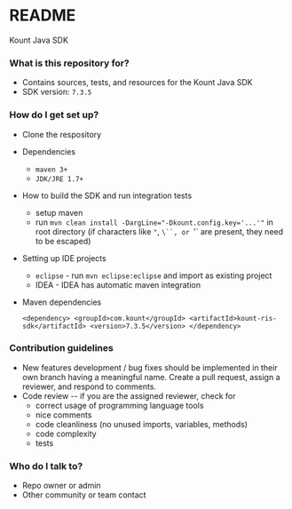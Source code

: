 # README #

Kount Java SDK

### What is this repository for? ###

* Contains sources, tests, and resources for the Kount Java SDK
* SDK version: `7.3.5`

### How do I get set up? ###

* Clone the respository
* Dependencies
    * `maven 3+`
    * `JDK/JRE 1.7+`
* How to build the SDK and run integration tests
    * setup maven
    * run `mvn clean install -DargLine="-Dkount.config.key='...'"` in root directory (if characters like `"`, `\``, or `'` are present, they need to be escaped)
* Setting up IDE projects
    * `eclipse` - run `mvn eclipse:eclipse` and import as existing project
    * IDEA - IDEA has automatic maven integration
    
* Maven dependencies

    `<dependency>
        <groupId>com.kount</groupId>
        <artifactId>kount-ris-sdk</artifactId>
        <version>7.3.5</version>
    </dependency>`

### Contribution guidelines ###

* New features development / bug fixes should be implemented in their own branch having a meaningful name. Create a pull request, assign a reviewer, and respond to comments.
* Code review -- if you are the assigned reviewer, check for
    * correct usage of programming language tools
    * nice comments
    * code cleanliness (no unused imports, variables, methods)
    * code complexity
    * tests

### Who do I talk to? ###

* Repo owner or admin
* Other community or team contact

